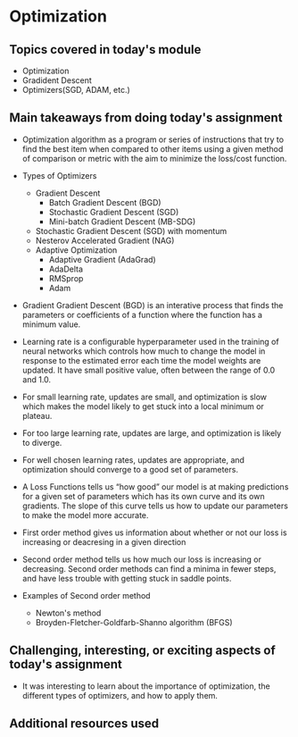 # Optimization

## Topics covered in today's module
* Optimization
* Gradident Descent
* Optimizers(SGD, ADAM, etc.)

## Main takeaways from doing today's assignment
* Optimization algorithm as a program or series of instructions that try to find the best item when compared to other items using a given method of comparison or metric with the aim to minimize the loss/cost function.

* Types of Optimizers
  * Gradient Descent 
    * Batch Gradient Descent (BGD)
    * Stochastic Gradient Descent (SGD)
    * Mini-batch Gradient Descent (MB-SDG) 
  * Stochastic Gradient Descent (SGD) with momentum
  * Nesterov Accelerated Gradient (NAG)
  * Adaptive Optimization
    * Adaptive Gradient (AdaGrad)
    * AdaDelta
    * RMSprop
    * Adam
    
* Gradient Gradient Descent (BGD) is an interative process that finds the parameters or coefficients of a function where the function has a minimum value.

* Learning rate is a configurable hyperparameter used in the training of neural networks which controls how much to change the model in response to the estimated error each time the model weights are updated. It have small positive value, often between the range of 0.0 and 1.0.

* For small learning rate, updates are small, and optimization is slow which makes the model likely to get stuck into a local minimum or plateau.

* For too large learning rate, updates are large, and optimization is likely to diverge.

* For well chosen learning rates, updates are appropriate, and optimization should converge to a good set of parameters.

* A Loss Functions tells us “how good” our model is at making predictions for a given set of parameters which has its own curve and its own gradients. The slope of this curve tells us how to update our parameters to make the model more accurate.

* First order method gives us information about whether or not our loss is increasing or deacresing in a given direction

* Second order method tells us how much our loss is increasing or decreasing. Second order methods can find a minima in fewer steps, and have less trouble with getting stuck in saddle points.

* Examples of Second order method
  * Newton's method
  * Broyden-Fletcher-Goldfarb-Shanno algorithm (BFGS)
 
  

## Challenging, interesting, or exciting aspects of today's assignment
* It was interesting to learn about the importance of optimization, the different types of optimizers, and how to apply them.

## Additional resources used 
<To be filled>
